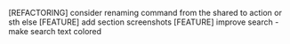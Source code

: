 [REFACTORING] consider renaming command from the shared to action or sth else 
[FEATURE] add section screenshots
[FEATURE] improve search - make search text colored
